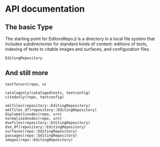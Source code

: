 # API documentation


## The basic Type

The starting point for EditorsRepo.jl is a directory in a local file system that includes subdirectories for standard kinds of content: editions of texts, indexing of texts to citable images and surfaces, and configuration files.


```@docs
EditingRepository
```


## And still more

```@docs
textforurn(repo, u)

catalogonly(catalogedtexts, textconfig)
citedonly(repo, textconfig)

xmlfiles(repository::EditingRepository)
xmlfiles_df(repository::EditingRepository)
diplomaticnodes(repo, urn)
normalizednodes(repo, urn)
dsefiles(repository::EditingRepository)
dse_df(repository::EditingRepository)
surfaces(repo::EditingRepository)
passages(repo::EditingRepository)
images(repo::EditingRepository)
```


